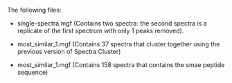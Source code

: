 The following files:

- single-spectra.mgf (Contains two spectra: the second spectra is a replicate of the first spectrum with only 1 peaks removed).

- most_similar_1.mgf (Contains 37 spectra that cluster together using the previous version of Spectra Cluster)

- most_similar_1.mgf (Contains 158 spectra that contains the smae peptide sequence)
